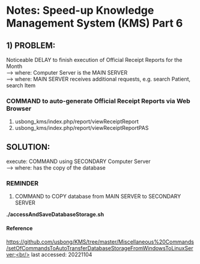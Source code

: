 # Notes: Speed-up Knowledge Management System (KMS) Part 6

## 1) PROBLEM:
Noticeable DELAY to finish execution of Official Receipt Reports for the Month<br/>
--> where: Computer Server is the MAIN SERVER<br/>
--> where: MAIN SERVER receives additional requests, e.g. search Patient, search Item<br/>

### COMMAND to auto-generate Official Receipt Reports via Web Browser

1) usbong_kms/index.php/report/viewReceiptReport
2) usbong_kms/index.php/report/viewReceiptReportPAS

## SOLUTION:

execute: COMMAND using SECONDARY Computer Server<br/>
--> where: has the copy of the database

### REMINDER

1) COMMAND to COPY database from MAIN SERVER to SECONDARY SERVER<br/>

<b>./accessAndSaveDatabaseStorage.sh</b>

#### Reference
https://github.com/usbong/KMS/tree/master/Miscellaneous%20Commands/setOfCommandsToAutoTransferDatabaseStorageFromWindowsToLinuxServer;<br/>
last accessed: 20221104

